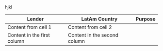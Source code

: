 hjkl





Lender | LatAm Country | Purpose |
-----------  | ------------- | ------------- |
Content from cell 1 | Content from cell 2
Content in the first column | Content in the second column
